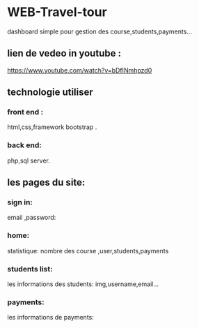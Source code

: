 # WEB-Travel-tour

dashboard simple pour gestion des course,students,payments...

## lien de vedeo in youtube :
https://www.youtube.com/watch?v=bDfINmhpzd0

## technologie utiliser
  ### front end :
  html,css,framework bootstrap .
  ### back end:
  php,sql server.

## les pages du site:
  ### sign in: 
  email ,password:
  ### home: 
  statistique: nombre des course ,user,students,payments
  ### students list: 
  les informations des students: img,username,email...
  ### payments:
  les informations de payments:
